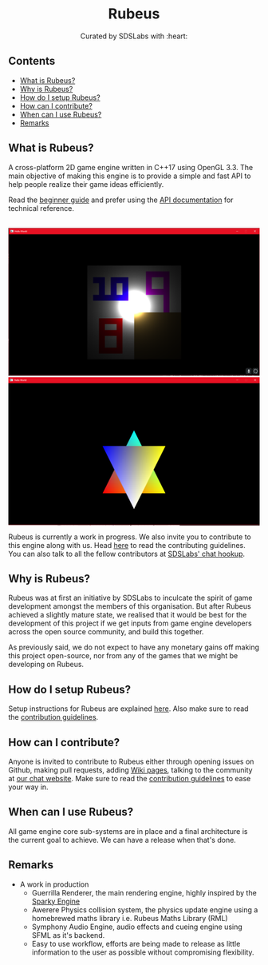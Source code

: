 <p>
<h1 align=center><strong>Rubeus</strong></h1>
<p/>

<p align=center>
Curated by SDSLabs with :heart:
</p>

## Contents

* [What is Rubeus?](#what)
* [Why is Rubeus?](#why)
* [How do I setup Rubeus?](#setup)
* [How can I contribute?](#how)
* [When can I use Rubeus?](#when)
* [Remarks](#remarks)

## <a name=what>What is Rubeus?

A cross-platform 2D game engine written in C++17 using OpenGL 3.3. The main objective of making this engine is to provide a simple and fast API to help people realize their game ideas efficiently. 

Read the [beginner guide](https://github.com/sdslabs/Rubeus/wiki) and prefer using the [API documentation](https://blog.sdslabs.co/Rubeus/) for technical reference.
<br><br>

<p align="center">
<img src=ReadmeAssets/10_9_8.png width=600 alt="Multiple textures">
<img src=ReadmeAssets/6_point_star.png width=600 align=middle alt="Colored sprites">
<p/>

Rubeus is currently a work in progress. We also invite you to contribute to this engine along with us. Head [here](CONTRIBUTING.md) to read the contributing guidelines. You can also talk to all the fellow contributors at <a href=https://chat.sdslabs.co>SDSLabs' chat hookup</a>.

## <a name=why>Why is Rubeus?
Rubeus was at first an initiative by SDSLabs to inculcate the spirit of game development amongst the members of this organisation. But after Rubeus achieved a slightly mature state, we realised that it would be best for the development of this project if we get inputs from game engine developers across the open source community, and build this together.

As previously said, we do not expect to have any monetary gains off making this project open-source, nor from any of the games that we might be developing on Rubeus.

## <a name=setup>How do I setup Rubeus?
Setup instructions for Rubeus are explained [here](SETUP.md). Also make sure to read the [contribution guidelines](CONTRIBUTING.md).

## <a name=how>How can I contribute?
Anyone is invited to contribute to Rubeus either through opening issues on Github, making pull requests, adding [Wiki pages](https://github.com/sdslabs/Rubeus/wiki), talking to the community at [our chat website](https://chat.sdslabs.co). Make sure to read the [contribution guidelines](CONTRIBUTING.md) to ease your way in.

## <a name=when>When can I use Rubeus?
All game engine core sub-systems are in place and a final architecture is the current goal to achieve. We can have a release when that's done.

## <a name=remarks>Remarks
* A work in production
  * Guerrilla Renderer, the main rendering engine, highly inspired by the [Sparky Engine](https://github.com/TheCherno/Sparky)
  * Awerere Physics collision system, the physics update engine using a homebrewed maths library i.e. Rubeus Maths Library (RML)
  * Symphony Audio Engine, audio effects and cueing engine using SFML as it's backend.
  * Easy to use workflow, efforts are being made to release as little information to the user as possible without compromising flexibility.

